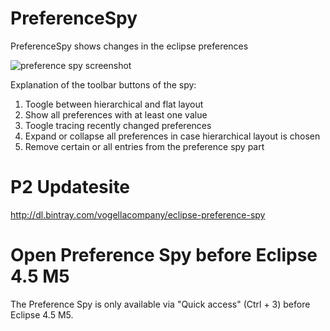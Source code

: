 PreferenceSpy
==============

PreferenceSpy shows changes in the eclipse preferences 

<img src="http://blog.vogella.com/wp-content/uploads/2014/12/preference_spy_toolbar.png" alt="preference spy screenshot">

Explanation of the toolbar buttons of the spy:
<ol>
	<li>Toogle between hierarchical and flat layout</li>
	<li>Show all preferences with at least one value</li>
	<li>Toogle tracing recently changed preferences</li>
	<li>Expand or collapse all preferences in case hierarchical layout is chosen</li>
	<li>Remove certain or all entries from the preference spy part</li>
</ol>

P2 Updatesite
=============

http://dl.bintray.com/vogellacompany/eclipse-preference-spy

Open Preference Spy before Eclipse 4.5 M5
=========================================

The Preference Spy is only available via "Quick access" (Ctrl + 3) before Eclipse 4.5 M5.

